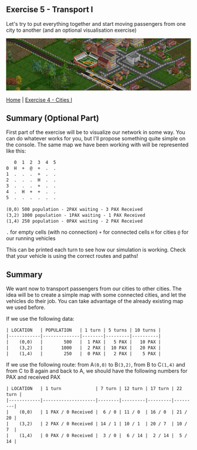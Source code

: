 ## Exercise 5 - Transport I

Let's try to put everything together and start moving passengers from one city to another (and an optional visualisation
exercise)

<kbd> <img src="exercise_5_header.png" /> </kbd>

[Home](../README.md) | [Exercise 4 - Cities I](exercise-4.md)

## Summary (Optional Part)

First part of the exercise will be to visualize our network in some way. You can do whatever works for you, but I'll
propose something quite simple on the console. The same map we have been working with will be represented like this:

```
   0  1  2  3  4  5    
0  H  +  @  +  .  .
1  .  .  .  +  .  .
2  .  .  .  H  .  .
3  .  .  .  +  .  .
4  .  H  +  +  .  .
5  .  .  .  .  .  .

(0,0) 500 population - 2PAX waiting - 3 PAX Received
(3,2) 1000 population - 1PAX waiting - 1 PAX Received
(1,4) 250 population - 0PAX waiting - 2 PAX Received
```

`.` for empty cells (with no connection)
`+` for connected cells
`H` for cities
`@` for our running vehicles

This can be printed each turn to see how our simulation is working. Check that your vehicle is using the correct routes
and paths!

## Summary

We want now to transport passengers from our cities to other cities. The idea will be to create a simple map with some
connected cities, and let the vehicles do their job. You can take advantage of the already existing map we used before.

If we use the following data:

    | LOCATION   | POPULATION   | 1 turn | 5 turns | 10 turns |
    |------------|--------------|--------|---------|----------|
    |    (0,0)   |        500   |  1 PAX |   5 PAX |   10 PAX |
    |    (3,2)   |       1000   |  2 PAX |  10 PAX |   20 PAX |
    |    (1,4)   |        250   |  0 PAX |   2 PAX |    5 PAX |

If we use the following route: from A`(0,0)` to B`(3,2)`, from B to C`(1,4)` and from C to B again and back to A, we
should have the following numbers for PAX and received PAX

    | LOCATION   | 1 turn             | 7 turn | 12 turn | 17 turn | 22 turn |              
    |------------|--------------------|--------|---------|---------|---------|
    |    (0,0)   | 1 PAX / 0 Received |  6 / 0 | 11 / 0  | 16 / 0  | 21 / 20 | 
    |    (3,2)   | 2 PAX / 0 Received | 14 / 1 | 10 / 1  | 20 / 7  | 10 / 7  | 
    |    (1,4)   | 0 PAX / 0 Received |  3 / 0 |  6 / 14 |  2 / 14 |  5 / 14 | 

